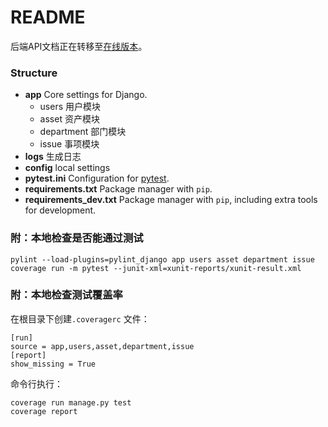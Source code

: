 # README

后端API文档正在转移至[在线版本](https://www.showdoc.com.cn/AssetManagementBackendDoc)。

### Structure

* __app__ Core settings for Django.
  - users 用户模块
  - asset 资产模块
  - department  部门模块
  - issue 事项模块
* **logs** 生成日志
* **config** local settings
* __pytest.ini__ Configuration for [pytest](https://docs.pytest.org/en/latest/).
* __requirements.txt__ Package manager with `pip`.
* __requirements_dev.txt__ Package manager with `pip`, including extra tools for development.

### 附：本地检查是否能通过测试

```shell
pylint --load-plugins=pylint_django app users asset department issue
coverage run -m pytest --junit-xml=xunit-reports/xunit-result.xml
```

### 附：本地检查测试覆盖率

在根目录下创建`.coveragerc` 文件：

```
[run]
source = app,users,asset,department,issue
[report]
show_missing = True
```

命令行执行：

```
coverage run manage.py test
coverage report
```